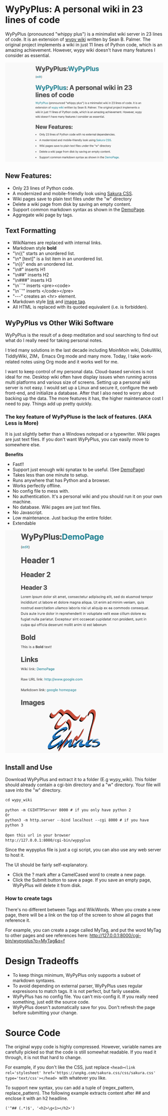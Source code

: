 # WyPyPlus: A personal wiki in 23 lines of code

WyPyPlus (pronounced "whippy plus") is a minimalist wiki server in 23 lines of code. It is an extension of [wypy wiki](http://infomesh.net/2003/wypy/) written by Sean B. Palmer. The original project implements a wiki in just 11 lines of Python code, which is an amazing achievement. However, wypy wiki doesn't have many features I consider as essential.

![screenshot](example.png)

## New Features:
* Only 23 lines of Python code.
* A modernized and mobile-friendly look using [Sakura CSS](https://github.com/oxalorg/sakura).
* Wiki pages save to plain text files under the "w" directory
* Delete a wiki page from disk by saving an empty content.
* Support common markdown syntax as shown in the [DemoPage](https://github.com/lchen198/wypyplus/blob/main/w/DemoPage).
* Aggregate wiki page by tags.

## Text Formatting
* WikiNames are replaced with internal links.
* Markdown style ****bold****
* "\n{{" starts an unordered list.
* "\n* [text]" is a list item in an unordered list.
* "\n}}" ends an unordered list.
* "\n#" inserts H1
* "\n##" inserts H2
* "\n###" inserts H3
* "\n\`\`\`" inserts \<pre\>\<code\>
* "\n\`\`\'" inserts \<\/code\>\<\/pre\>
* "---" creates an \<hr\> element.
* Markdown style [link](https://www.markdownguide.org/basic-syntax/#links) and [image tag](https://www.markdownguide.org/basic-syntax/#images-1).
* All HTML is replaced with its quoted equivalent (i.e. is forbidden).

## WyPyPlus vs Other Wiki Software

WyPyPlus is the result of a deep meditation and soul searching to find out what do I really need for taking personal notes. 

I tried many solutions in the last decade including MoinMoin wiki, DokuWiki, TiddlyWiki, ZIM，Emacs Org mode and many more. Today, I take work-related notes using Org mode and it works well for me. 

I want to keep control of my personal data. Cloud-based services is not ideal for me. Desktop wiki often have display issues when running across multi platforms and various size of screens.
Setting up a personal wiki server is not easy. I would set up a Linux and secure it, configure the web front-end, and initialize a database. After that I also need to worry about backing up the data. The more features it has, the higher maintenance cost I need to pay. Things add up pretty quickly. 

### The key feature of WyPyPluse is the lack of features. (AKA Less is More)

It is just slightly better than a Windows notepad or a typewriter. Wiki pages are just text files. If you don't want WyPyPlus, you can easily move to somewhere else.

**Benefits** 
* Fast!!
* Support just enough wiki synatax to be useful. (See [DemoPage](https://github.com/lchen198/wypyplus/blob/main/w/DemoPage))
* Takes less than one minute to setup.
* Runs anywhere that has Python and a browser.
* Works perfectly offline.
* No config file to mess with.
* No authentication. It's a personal wiki and you should run it on your own machine. 
* No database. Wiki pages are just text files.
* No Javascript.
* Low maintenance. Just backup the entire folder. 
* Extendable

![demo](example2.png)

## Install and Use
Download WyPyPlus and extract it to a folder (E.g wypy_wiki). This folder should already contain a cgi-bin directory and a "w" directory. Your file will save into the "w" directory.

```
cd wypy_wiki

python -m CGIHTTPServer 8000 # if you only have python 2
Or
python3 -m http.server --bind localhost --cgi 8000 # if you have python 3

Open this url in your browser
http://127.0.0.1:8000/cgi-bin/wypyplus
```

Since the wypyplus file is just a cgi script, you can also use any web server to host it. 

The UI should be fairly self-explanatory. 
* Click the ? mark after a CamelCased word to create a new page.
* Click the Submit button to save a page. If you save an empty page, WyPyPlus will delete it from disk.

### How to create tags
There's no different between Tags and WikiWords. When you create a new page, there will be a link on the top of the screen to show all pages that reference it. 

For example, you can create a page called MyTag, and put the word MyTag to other pages and see references here:
http://127.0.0.1:8000/cgi-bin/wypyplus?p=MyTag&q=f

# Design Tradeoffs

* To keep things minimum, WyPyPlus only supports a subset of markdown syntaxes. 
* To avoid depending on external parser, WyPyPlus uses regular expresisons to match tags. It is not perfect, but farily useable.
* WyPyPlus has no config file. You can't mis-config it. If you really need something, just edit the source code.
* WyPyPlus doesn't automatically save for you. Don't refresh the page before submitting your change.

# Source Code

The original wypy code is highly compressed. However, variable names are carefully picked so that the code is still somewhat readable. If you read it through, it is not that hard to change.

For example, if you don't like the CSS, just replace ```<head><link rel='stylesheet' href='https://unpkg.com/sakura.css/css/sakura.css' type='text/css'></head> ```with whatever you like.

To support new syntax, you can add a tuple of (regex_pattern, replace_pattern). The following example extracts content after ## and enclose it with an h2 headline. 
```
('^## (.*)$', '<h2>\g<1></h2>')
```

